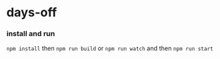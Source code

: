 # days-off

### install and run
`npm install`
then `npm run build` or `npm run watch`
and then `npm run start`
